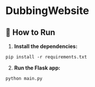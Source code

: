 # DubbingWebsite

## 🚀 How to Run

1. **Install the dependencies:**
   
  ```pip install -r requirements.txt```

2. **Run the Flask app:**
   
  ```python main.py```






